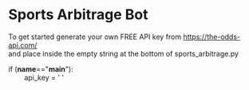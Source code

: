 <h1>Sports Arbitrage Bot</h1>

To get started generate your own FREE API key from https://the-odds-api.com/ <br/>and place inside the empty string at the bottom of sports_arbitrage.py

if (__name__=="__main__"): <br/> &emsp;&emsp; api_key = ' '
